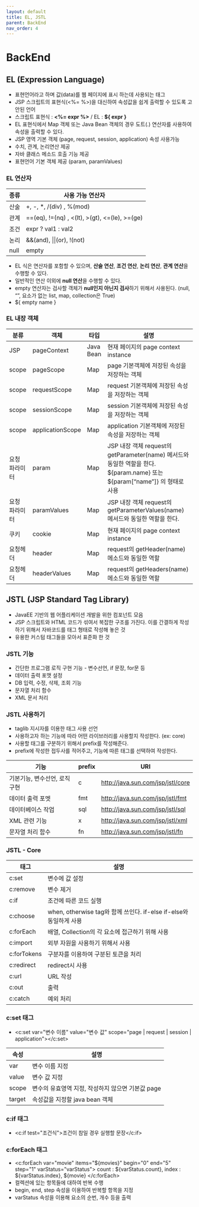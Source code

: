 ```yaml
---
layout: default
title: EL, JSTL
parent: BackEnd
nav_order: 4
---
```


# BackEnd

## EL (Expression Language)
- 표현언어라고 하며 값(data)를 웹 페이지에 표시 하는데 사용되는 태그
- JSP 스크립트의 표현식(<%= %>)을 대신하여 속성값을 쉽게 출력할 수 있도록 고안된 언어
- 스크립트 표현식 : **<%= expr %>** / EL : **${ expr }**
- EL 표현식에서 Map 객체 또는 Java Bean 객체의 경우 도트(.) 연산자를 사용하여 속성을 출력할 수 있다. 
- JSP 영역 기본 객체 (page, request, session, application) 속성 사용가능
- 수치, 관계, 논리연산 제공
- 자바 클래스 메소드 호출 기능 제공
- 표현언어 기본 객체 제공 (param, paramValues)

### EL 연산자
| 종류 | 사용 가능 연산자 |
| --- | ----------------- |
| 산술 | +, -, *, /(div) , %(mod) |
| 관계 | ==(eq), !=(nq) , <(lt), >(gt), <=(le), >=(ge) |
| 조건 | expr ? val1 : val2 |
| 논리 | &&(and), \|\|(or), !(not) |
| null | empty |

- EL 식은 연산자를 포함할 수 있으며, **산술 연산**, **조건 연산**, **논리 연산**, **관계 연산**을 수행할 수 있다.
- 일반적인 연산 이외에 **null 연산**을 수행할 수 있다.
- empty 연산자는 검사할 객체가 **null인지 아닌지 검사**하기 위해서 사용된다.
(null, “”, 요소가 없는 list, map, collection은 True)
- ${ empty name }

### EL 내장 객체
| 분류 | 객체 | 타입 | 설명 |
| ---- | -------------- | --- | ------------------------------------ |
| JSP | pageContext | Java Bean | 현재 페이지의 page context instance |
| scope | pageScope | Map | page 기본객체에 저장된 속성을 저장하는 객체 |
| scope | requestScope | Map | request 기본객체에 저장된 속성을 저장하는 객체 |
| scope | sessionScope | Map | session 기본객체에 저장된 속성을 저장하는 객체 |
| scope | applicationScope | Map | application 기본객체에 저장된 속성을 저장하는 객체 |
| 요청 파라미터 | param | Map | JSP 내장 객체 request의 getParameter(name) 메서드와 동일한 역할을 한다. \${param.name} 또는 \${param[“name”]} 의 형태로 사용 |
| 요청 파라미터 | paramValues | Map | JSP 내장 객체 request의 getParameterValues(name) 메서드와 동일한 역할을 한다. |
| 쿠키 | cookie | Map | 현재 페이지의 page context instance |
| 요청헤더 | header | Map | request의 getHeader(name) 메소드와 동일한 역할 |
| 요청헤더 | headerValues | Map | request의 getHeaders(name) 메소드와 동일한 역할 |


## JSTL (JSP Standard Tag Library)
- JavaEE 기반의 웹 어플리케이션 개발을 위한 컴포넌트 모음
- JSP 스크립트와 HTML 코드가 섞여서 복잡한 구조를 가진다. 이를 간결하게 작성하기 위해서 자바코드를 태그 형태로 작성해 놓은 것
- 유용한 커스텀 태그들을 모아서 표준화 한 것

### JSTL 기능
- 간단한 프로그램 로직 구현 기능 - 변수선언, if 문장, for문 등
- 데이터 출력 포맷 설정
- DB 입력, 수정, 삭제, 조회 기능
- 문자열 처리 함수
- XML 문서 처리

### JSTL 사용하기
- taglib 지시자를 이용한 태그 사용 선언
- 사용하고자 하는 기능에 따라 어떤 라이브러리를 사용할지 작성한다. (ex: core)
- 사용할 태그를 구분하기 위해서 prefix를 작성해준다. 
- prefix에 작성한 접두사를 적어주고, 기능에 따른 태그를 선택하여 작성한다.

| 기능 | prefix | URI |
| --- | --- | --- |
| 기본기능, 변수선언, 로직구현 | c | http://java.sun.com/jsp/jstl/core |
| 데이터 출력 포멧 | fmt | http://java.sun.com/jsp/jstl/fmt |
| 데이터베이스 작업 | sql | http://java.sun.com/jsp/jstl/sql |
| XML 관련 기능 | x | http://java.sun.com/jsp/jstl/xml |
| 문자열 처리 함수 | fn | http://java.sun.com/jsp/jstl/fn |

### JSTL - Core
| 태그 | 설명 |
| --------- | ------------------------------------- |
| c:set | 변수에 값 설정 |
| c:remove | 변수 제거 |
| c:if | 조건에 따른 코드 실행 |
| c:choose | when, otherwise tag와 함께 쓰인다. if-else if-else와 동일하게 사용 |
| c:forEach | 배열, Collection의 각 요소에 접근하기 위해 사용 |
| c:import | 외부 자원을 사용하기 위해서 사용 |
| c:forTokens | 구분자를 이용하여 구분된 토큰을 처리 |
| c:redirect | redirect시 사용 |
| c:url | URL 작성 |
| c:out | 출력 |
| c:catch | 예외 처리 | 

### c:set 태그
- <c:set var="변수 이름" value="변수 값" scope="page | request | session | application"></c:set>

| 속성 | 설명 |
| --- | --- |
| var | 변수 이름 지정 |
| value | 변수 값 지정 |
| scope | 변수의 유효영역 지정, 작성하지 않으면 기본값 page |
| target | 속성값을 지정할 java bean 객체 |

### c:if 태그
- <c:if test="조건식">조건이 참일 경우 실행할 문장</c:if>

### c:forEach 태그
- <c:forEach var="movie" items="\${movies}" begin="0" end="5" step="1" varStatus="varStatus"> count : \${varStatus.count}, index : \${varStatus.index}, \${movie} </c:forEach>
- 컬렉션에 있는 항목들에 대하여 반복 수행
- begin, end, step 속성을 이용하여 반복할 항목을 지정
- varStatus 속성을 이용해 요소의 순번, 개수 등을 출력
